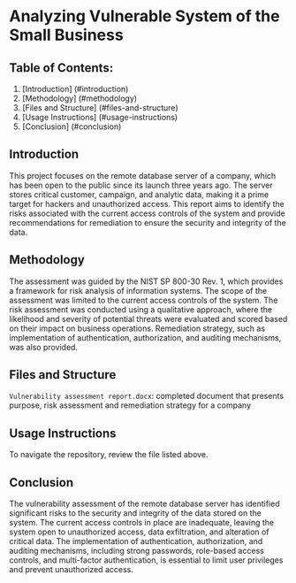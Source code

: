 # Analyzing Vulnerable System of the Small Business

## Table of Contents:

1. [Introduction] (#introduction)
2. [Methodology] (#methodology)
3. [Files and Structure] (#files-and-structure)
4. [Usage Instructions] (#usage-instructions)
5. [Conclusion] (#conclusion)

## Introduction
This project focuses on the remote database server of a company, which has been open to the public since its launch three years ago. The server stores critical customer, campaign, and analytic data, making it a prime target for hackers and unauthorized access. This report aims to identify the risks associated with the current access controls of the system and provide recommendations for remediation to ensure the security and integrity of the data.

## Methodology
The assessment was guided by the NIST SP 800-30 Rev. 1, which provides a framework for risk analysis of information systems. The scope of the assessment was limited to the current access controls of the system. The risk assessment was conducted using a qualitative approach, where the likelihood and severity of potential threats were evaluated and scored based on their impact on business operations. Remediation strategy, such as implementation of authentication, authorization, and auditing mechanisms, was also provided.

## Files and Structure
`Vulnerability assessment report.docx`: completed document that presents purpose, risk assessment and remediation strategy for a company

## Usage Instructions
To navigate the repository, review the file listed above. 

## Conclusion
The vulnerability assessment of the remote database server has identified significant risks to the security and integrity of the data stored on the system. The current access controls in place are inadequate, leaving the system open to unauthorized access, data exfiltration, and alteration of critical data. The implementation of authentication, authorization, and auditing mechanisms, including strong passwords, role-based access controls, and multi-factor authentication, is essential to limit user privileges and prevent unauthorized access. 


